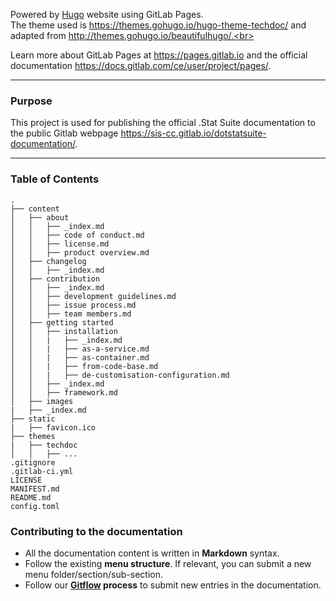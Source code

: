 Powered by [Hugo](https://gohugo.io/) website using GitLab Pages.<br>
The theme used is https://themes.gohugo.io/hugo-theme-techdoc/ and adapted from http://themes.gohugo.io/beautifulhugo/.<br>

Learn more about GitLab Pages at https://pages.gitlab.io and the official
documentation https://docs.gitlab.com/ce/user/project/pages/.

---

<!-- START doctoc generated TOC please keep comment here to allow auto update -->
<!-- DON'T EDIT THIS SECTION, INSTEAD RE-RUN doctoc TO UPDATE -->

### Purpose

This project is used for publishing the official .Stat Suite documentation to the public Gitlab webpage https://sis-cc.gitlab.io/dotstatsuite-documentation/.

---

### Table of Contents

```
.
├── content
│   ├── about
│   │   ├── _index.md
│   │   ├── code of conduct.md
│   │   ├── license.md
│   │   ├── product overview.md
│   ├── changelog
│   │   ├── _index.md
│   ├── contribution
│   │   ├── _index.md
│   │   ├── development guidelines.md
│   │   ├── issue process.md
│   │   ├── team members.md
│   ├── getting started
│   │   ├── installation
│   │   |   ├── _index.md
│   │   |   ├── as-a-service.md
│   │   |   ├── as-container.md
│   │   |   ├── from-code-base.md
│   │   |   ├── de-customisation-configuration.md
│   │   ├── _index.md
│   │   ├── framework.md
│   ├── images
|   ├── _index.md
├── static
|   ├── favicon.ico
├── themes
|   ├── techdoc
│   │   ├── ...
.gitignore
.gitlab-ci.yml
LICENSE
MANIFEST.md
README.md
config.toml
```

### Contributing to the documentation

- All the documentation content is written in **Markdown** syntax.
- Follow the existing **menu structure**. If relevant, you can submit a new menu folder/section/sub-section.
- Follow our **[Gitflow](https://sis-cc.gitlab.io/dotstatsuite-documentation/contribution/development-guidelines/) process** to submit new entries in the documentation.

